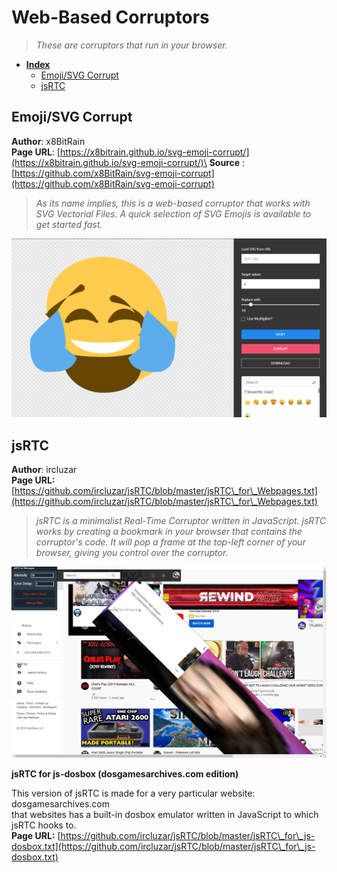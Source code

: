 # Web-Based Corruptors

> _These are corruptors that run in your browser._&#x20;



* [**Index**](web-based-corruptors.md)
  * [Emoji/SVG Corrupt](web-based-corruptors.md#emoji-svg-corrupt)
  * [jsRTC](web-based-corruptors.md#jsrtc)

## Emoji/SVG Corrupt

**Author**: x8BitRain\
**Page URL**: [https://x8bitrain.github.io/svg-emoji-corrupt/](https://x8bitrain.github.io/svg-emoji-corrupt/)\
**Source** : [https://github.com/x8BitRain/svg-emoji-corrupt](https://github.com/x8BitRain/svg-emoji-corrupt)

> _As its name implies, this is a web-based corruptor that works with SVG Vectorial Files. A quick selection of SVG Emojis is available to get started fast._

![Corrupted Laughing-Crying Emoji](<../.gitbook/assets/image (101).png>)



## jsRTC&#x20;

**Author**: ircluzar\
**Page URL:** [https://github.com/ircluzar/jsRTC/blob/master/jsRTC\_for\_Webpages.txt](https://github.com/ircluzar/jsRTC/blob/master/jsRTC\_for\_Webpages.txt)

> _jsRTC is a minimalist Real-Time Corruptor written in JavaScript. jsRTC works by creating a bookmark in your browser that contains the corruptor's code. It will pop a frame at the top-left corner of your browser, giving you control over the corruptor._

![jsRTC ran against Youtube's Homepage](<../.gitbook/assets/image (73).png>)

**jsRTC for js-dosbox (dosgamesarchives.com edition)**

This version of jsRTC is made for a very particular website: dosgamesarchives.com\
that websites has a built-in dosbox emulator written in JavaScript to which jsRTC hooks to.\
**Page URL:** [https://github.com/ircluzar/jsRTC/blob/master/jsRTC\_for\_js-dosbox.txt](https://github.com/ircluzar/jsRTC/blob/master/jsRTC\_for\_js-dosbox.txt)
